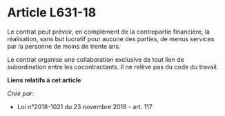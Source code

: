 # Article L631-18

Le contrat peut prévoir, en complément de la contrepartie financière, la réalisation, sans but lucratif pour aucune des
parties, de menus services par la personne de moins de trente ans.

Le contrat organise une collaboration exclusive de tout lien de subordination entre les cocontractants. Il ne relève pas du
code du travail.

**Liens relatifs à cet article**

_Créé par_:

  - Loi n°2018-1021 du 23 novembre 2018 - art. 117
